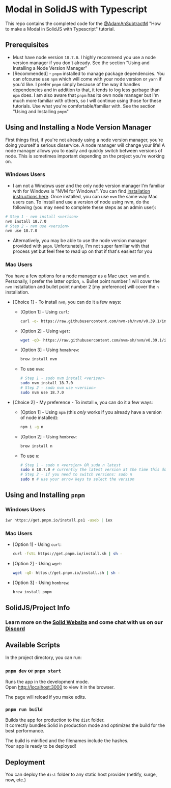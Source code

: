 # Modal in SolidJS with Typescript

This repo contains the completed code for the [@AdamAnSubtractM](https://www.youtube.com/channel/UC-lCMRPcFiDJfUMYTNkmeFw) "How to make a Modal in SolidJS with Typescript" tutorial.

## Prerequisites

- Must have node version `18.7.0`. I highly recommend you use a node version manager if you don't already. See the section "Using and Installing a Node Version Manager"
- [Recommended] - `pnpm` installed to manage package dependencies. You can ofcourse use `npm` which will come with your node version or `yarn` if you'd like. I prefer `pnpm` simply because of the way it handles dependencies and in addition to that, it tends to log less garbage than `npm` does. I am also aware that `pnpm` has its own node manager but I'm much more familiar with others, so I will continue using those for these tutorials. Use what you're comfortable/familiar with. See the section "Using and Installing `pnpm`"

## Using and Installing a Node Version Manager

First things first, if you're not already using a node version manager, you're doing yourself a serious disservice. A node manager will change your life! A node manager allows you to easily and quickly switch between versions of node. This is sometimes important depending on the project you're working on. 

### Windows Users

- I am not a Windows user and the only node version manager I'm familiar with for Windows is "NVM for Windows". You can find [installation instructions here](https://github.com/coreybutler/nvm-windows). Once installed, you can use `nvm` the same way Mac users can. To install and use a version of node using nvm, do the following (you may need to complete these steps as an admin user):

```bash
# Step 1 - nvm install <verison>
nvm install 18.7.0
# Step 2 - nvm use <version>
nvm use 18.7.0
```

- Alternatively, you may be able to use the node version manager provided with `pnpm`. Unfortunately, I'm not super familiar with that process yet but feel free to read up on that if that's easiest for you

### Mac Users

You have a few options for a node manager as a Mac user. `nvm` and `n`. Personally, I prefer the latter option, `n`. Bullet point number 1 will cover the `nvm` installation and bullet point number 2 [my preference] will cover the `n` installation.

- [Choice 1] - To install `nvm`, you can do it a few ways:
  - [Option 1] - Using `curl`:

    ```bash
    curl -o- https://raw.githubusercontent.com/nvm-sh/nvm/v0.39.1/install.sh | bash
    ```

  - [Option 2] - Using `wget`:

    ```bash
    wget -qO- https://raw.githubusercontent.com/nvm-sh/nvm/v0.39.1/install.sh | bash
    ```

  - [Option 3] - Using `homebrew`:

    ```bash
    brew install nvm
    ```

  - To use `nvm`:

    ```bash
    # Step 1 - sudo nvm install <verison>
    sudo nvm install 18.7.0
    # Step 2 - sudo nvm use <version>
    sudo nvm use 18.7.0
    ```

- [Choice 2] - My preference - To install `n`, you can do it a few ways:
  - [Option 1] - Using `npm` (this *only* works if you already have a version of node installed):

    ```bash
    npm i -g n
    ```

  - [Option 2] - Using `hombrew`:

    ```bash
    brew install n
    ```

  - To use `n`:

    ```bash
    # Step 1 - sudo n <version> OR sudo n latest
    sudo n 18.7.0 # currently the latest version at the time this doc was written
    # Step 2 - if you need to switch versions: sudo n
    sudo n # use your arrow keys to select the version
    ```

## Using and Installing `pnpm`

### Windows Users

```bash
iwr https://get.pnpm.io/install.ps1 -useb | iex
```

### Mac Users

- [Option 1] - Using `curl`:

    ```bash
    curl -fsSL https://get.pnpm.io/install.sh | sh -
    ```

- [Option 2] - Using `wget`:

    ```bash
    wget -qO- https://get.pnpm.io/install.sh | sh -
    ```

- [Option 3] - Using `hombrew`:

    ```bash
    brew install pnpm
    ```

## SolidJS/Project Info

### Learn more on the [Solid Website](https://solidjs.com) and come chat with us on our [Discord](https://discord.com/invite/solidjs)

## Available Scripts

In the project directory, you can run:

### `pnpm dev` or `pnpm start`

Runs the app in the development mode.<br>
Open [http://localhost:3000](http://localhost:3000) to view it in the browser.

The page will reload if you make edits.<br>

### `pnpm run build`

Builds the app for production to the `dist` folder.<br>
It correctly bundles Solid in production mode and optimizes the build for the best performance.

The build is minified and the filenames include the hashes.<br>
Your app is ready to be deployed!

## Deployment

You can deploy the `dist` folder to any static host provider (netlify, surge, now, etc.)
